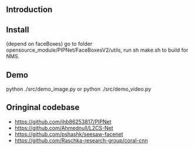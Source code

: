 
## Introduction


## Install
(depend on faceBoxes)
go to folder opensource_module/PIPNet/FaceBoxesV2/utils, run sh make.sh to build for NMS.


## Demo
python ./src/demo_image.py
or
python ./src/demo_video.py



## Oringinal codebase
* https://github.com/jhb86253817/PIPNet
* https://github.com/Ahmednull/L2CS-Net
* https://github.com/pshashk/seesaw-facenet
* https://github.com/Raschka-research-group/coral-cnn